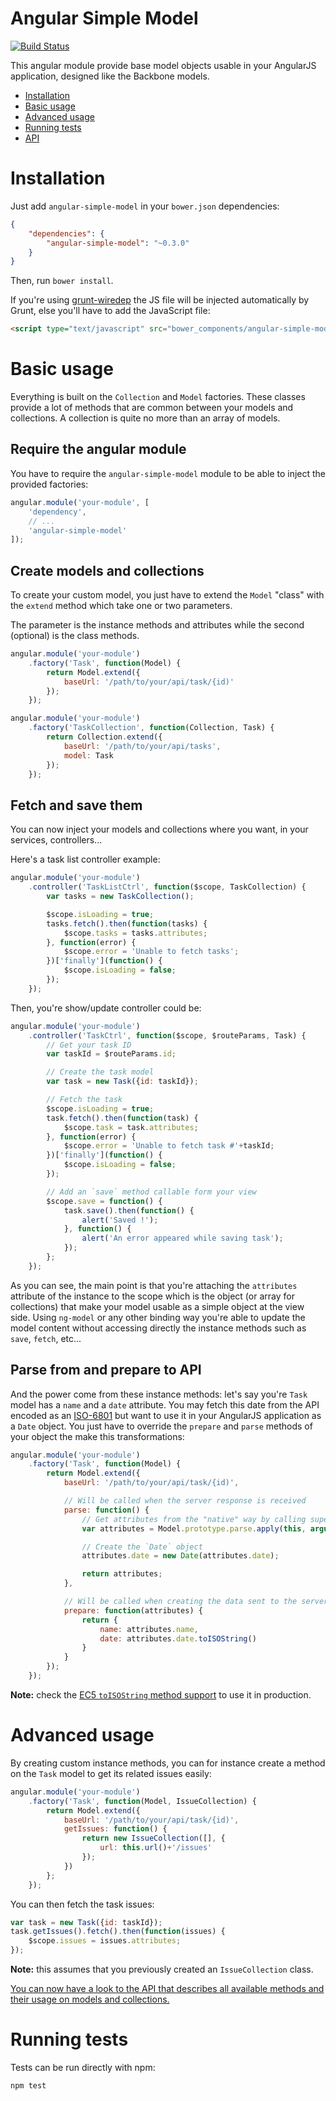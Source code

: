 Angular Simple Model
====================

[![Build Status](https://travis-ci.org/sroze/angular-simple-model.svg?branch=master)](https://travis-ci.org/sroze/angular-simple-model)

This angular module provide base model objects usable in your AngularJS application, designed like the Backbone models.

- [Installation](#installation)
- [Basic usage](#basic-usage)
- [Advanced usage](#advanced-usage)
- [Running tests](#running-tests)
- [API](doc/api.md)

# Installation

Just add `angular-simple-model` in your `bower.json` dependencies:

```json
{
    "dependencies": {
        "angular-simple-model": "~0.3.0"
    }
}
```

Then, run `bower install`.

If you're using [grunt-wiredep](https://github.com/stephenplusplus/grunt-wiredep) the JS file will be injected automatically by Grunt, else you'll have to add the JavaScript file:
```html
<script type="text/javascript" src="bower_components/angular-simple-module/release/angular-simple-model.min.js"></script>
```

# Basic usage

Everything is built on the `Collection` and `Model` factories. These classes provide a lot of methods that are common between your models and collections.
A collection is quite no more than an array of models.

## Require the angular module

You have to require the `angular-simple-model` module to be able to inject the provided factories:
```js
angular.module('your-module', [
    'dependency',
    // ...
    'angular-simple-model'
]);
```

## Create models and collections

To create your custom model, you just have to extend the `Model` "class" with the `extend` method which take one or two parameters.

The parameter is the instance methods and attributes while the second (optional) is the class methods.

```js
angular.module('your-module')
    .factory('Task', function(Model) {
        return Model.extend({
            baseUrl: '/path/to/your/api/task/{id)'
        });
    });
```

```js
angular.module('your-module')
    .factory('TaskCollection', function(Collection, Task) {
        return Collection.extend({
            baseUrl: '/path/to/your/api/tasks',
            model: Task
        });
    });
```

## Fetch and save them

You can now inject your models and collections where you want, in your services, controllers...

Here's a task list controller example:
```js
angular.module('your-module')
    .controller('TaskListCtrl', function($scope, TaskCollection) {
        var tasks = new TaskCollection();

        $scope.isLoading = true;
        tasks.fetch().then(function(tasks) {
            $scope.tasks = tasks.attributes;
        }, function(error) {
            $scope.error = 'Unable to fetch tasks';
        })['finally'](function() {
            $scope.isLoading = false;
        });
    });
```

Then, you're show/update controller could be:
```js
angular.module('your-module')
    .controller('TaskCtrl', function($scope, $routeParams, Task) {
        // Get your task ID
        var taskId = $routeParams.id;

        // Create the task model
        var task = new Task({id: taskId});

        // Fetch the task
        $scope.isLoading = true;
        task.fetch().then(function(task) {
            $scope.task = task.attributes;
        }, function(error) {
            $scope.error = 'Unable to fetch task #'+taskId;
        })['finally'](function() {
            $scope.isLoading = false;
        });

        // Add an `save` method callable form your view
        $scope.save = function() {
            task.save().then(function() {
                alert('Saved !');
            }, function() {
                alert('An error appeared while saving task');
            });
        };
    });
```

As you can see, the main point is that you're attaching the `attributes` attribute of the instance to the scope which is the object (or array for collections) that make your model usable as a simple object at the view side. Using `ng-model` or any other binding way you're able to update the model content without accessing directly the instance methods such as `save`, `fetch`, etc...

## Parse from and prepare to API

And the power come from these instance methods: let's say you're `Task` model has a `name` and a `date` attribute. You may fetch this date from the API encoded as an [ISO-6801](http://en.wikipedia.org/wiki/ISO_8601) but want to use it in your AngularJS application as a `Date` object.
You just have to override the `prepare` and `parse` methods of your object the make this transformations:

```js
angular.module('your-module')
    .factory('Task', function(Model) {
        return Model.extend({
            baseUrl: '/path/to/your/api/task/{id)',

            // Will be called when the server response is received
            parse: function() {
                // Get attributes from the "native" way by calling super
                var attributes = Model.prototype.parse.apply(this, arguments);

                // Create the `Date` object
                attributes.date = new Date(attributes.date);

                return attributes;
            },

            // Will be called when creating the data sent to the server
            prepare: function(attributes) {
                return {
                    name: attributes.name,
                    date: attributes.date.toISOString()
                }
            }
        });
    });
```

**Note:** check the [EC5 `toISOString` method support](http://kangax.github.io/compat-table/es5/#Date.prototype.toISOString) to use it in production.

# Advanced usage

By creating custom instance methods, you can for instance create a method on the `Task` model to get its related issues easily:

```js
angular.module('your-module')
    .factory('Task', function(Model, IssueCollection) {
        return Model.extend({
            baseUrl: '/path/to/your/api/task/{id)',
            getIssues: function() {
                return new IssueCollection([], {
                    url: this.url()+'/issues'
                });
            })
        };
    });
```

You can then fetch the task issues:
```js
var task = new Task({id: taskId});
task.getIssues().fetch().then(function(issues) {
    $scope.issues = issues.attributes;
});
```

**Note:** this assumes that you previously created an `IssueCollection` class.

[You can now have a look to the API that describes all available methods and their usage on models and collections.](doc/api.md)

# Running tests

Tests can be run directly with npm:
```
npm test
```
